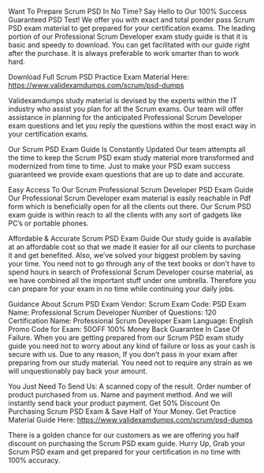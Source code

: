 Want To Prepare Scrum PSD In No Time? Say Hello to Our 100% Success Guaranteed PSD Test!
We offer you with exact and total ponder pass Scrum PSD exam material to get prepared for your certification exams. The leading portion of our Professional Scrum Developer exam study guide is that it is basic and speedy to download. You can get facilitated with our guide right after the purchase. It is always preferable to work smarter than to work hard.

Download Full Scrum PSD Practice Exam Material Here: https://www.validexamdumps.com/scrum/psd-dumps


Validexamdumps study material is devised by the experts within the IT industry who assist you plan for all the Scrum exams. Our team will offer assistance in planning for the anticipated Professional Scrum Developer exam questions and let you reply the questions within the most exact way in your certification exams.

Our Scrum PSD Exam Guide Is Constantly Updated
Our team attempts all the time to keep the Scrum PSD exam study material more transformed and modernized from time to time. Just to make your PSD exam success guaranteed we provide exam questions that are up to date and accurate.

Easy Access To Our Scrum Professional Scrum Developer PSD Exam Guide
Our Professional Scrum Developer exam material is easily reachable in Pdf form which is beneficially open for all the clients out there. Our Scrum PSD exam guide is within reach to all the clients with any sort of gadgets like PC’s or portable phones.

Affordable & Accurate Scrum PSD Exam Guide
Our study guide is available at an affordable cost so that we made it easier for all our clients to purchase it and get benefited. Also, we’ve solved your biggest problem by saving your time. You need not to go through any of the text books or don’t have to spend hours in search of Professional Scrum Developer course material, as we have combined all the important stuff under one umbrella. Therefore you can prepare for your exam in no time while continuing your daily jobs.

Guidance About Scrum PSD Exam
Vendor: Scrum
Exam Code: PSD
Exam Name: Professional Scrum Developer
Number of Questions: 120
Certification Name: Professional Scrum Developer
Exam Language: English
Promo Code for Exam: 50OFF
100% Money Back Guarantee In Case Of Failure.
When you are getting prepared from our Scrum PSD exam study guide you need not to worry about any kind of failure or loss as your cash is secure with us. Due to any reason, If you don’t pass in your exam after preparing from our study material. You need not to require any strain as we will unquestionably pay back your amount.

You Just Need To Send Us:
A scanned copy of the result.
Order number of product purchased from us.
Name and payment method.
And we will instantly send back your product payment.
Get 50% Discount On Purchasing Scrum PSD Exam & Save Half of Your Money.
Get Practice Material Guide Here: https://www.validexamdumps.com/scrum/psd-dumps

There is a golden chance for our customers as we are offering you half discount on purchasing the Scrum PSD exam guide. Hurry Up, Grab your Scrum PSD exam and get prepared for your certification in no time with 100% accuracy.

